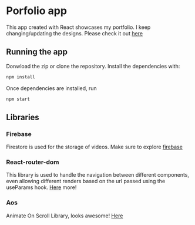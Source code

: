 # Porfolio app

This app created with React showcases my portfolio. I keep changing/updating the designs. Please check it out [here](https://federicoverly-56c58.web.app/)

## Running the app

Donwload the zip or clone the repository. Install the dependencies with:

```bash
npm install
```

Once dependencies are installed, run

```bash
npm start
```

## Libraries

### Firebase

Firestore is used for the storage of videos. Make sure to explore [firebase](https://firebase.google.com/)

### React-router-dom

This library is used to handle the navigation between different components, even allowing different renders based on the url passed using the useParams hook. [Here](https://v5.reactrouter.com/web/guides/quick-start) more!

### Aos

Animate On Scroll Library, looks awesome! [Here](https://michalsnik.github.io/aos/)
